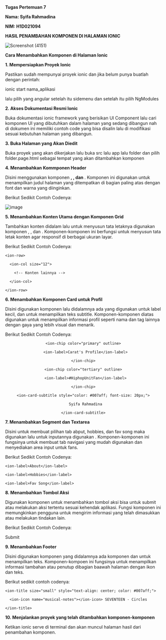 **Tugas Pertemuan 7**

**Nama: Syifa Rahmadina**

**NIM: H1D021094**


**HASIL PENAMBAHAN KOMPONEN DI HALAMAN IONIC**


![Screenshot (4151)](https://github.com/user-attachments/assets/f76078ec-e2ae-4b57-8fb3-c40b198eac18)



**Cara Menambahkan Komponen di Halaman Ionic**


**1. Mempersiapkan Proyek Ionic**

Pastikan sudah mempunyai proyek ionic dan jika belum punya buatlah dengan perintah:

ionic start nama_aplikasi

lalu pilih yang angular setelah itu sidemenu dan setelah itu pilih NgModules


**2. Akses Dokumentasi Resmi Ionic**

Buka dokumentasi ionic framework yang berisikan UI Component lalu cari komponen UI yang dibutuhkan dalam halaman yang sedang dibangun nah di dokumen ini memiliki contoh code yang bisa disalin lalu di modifikasi sesuai kebutuhan halaman yang dibangun.


**3. Buka Halaman yang Akan Diedit**

Buka proyek yang akan dikerjakan lalu buka src lalu app lalu folder dan pilih folder.page.html sebagai tempat yang akan ditambahkan komponen


**4. Menambahkan Kommponen Header**

Disini menggunakan komponen **<ion-header>, <ion-toolbar>, dan <ion-title>**. Komponen ini digunakan untuk menampilkan judul halaman yang ditempatkan di bagian paling atas dengan font dan warna yang diinginkan.

Berikut Sedikit Contoh Codenya:

![image](https://github.com/user-attachments/assets/83c8f240-8d2b-4a64-b5ec-6fab235a04b4)


**5. Menambahkan Konten Utama dengan Komponen Grid**

Tambahkan konten didalam <ion-content> lalu untuk menyusun tata letaknya digunakan komponen <ion-grid>, <ion-row>, dan <ion-col>. Komponen-komponen ini berfungsi untuk menyusun tata letak konten agar responsif di berbagai ukuran layar.

Berikut Sedikit Contoh Codenya:

<ion-content style="--background: linear-gradient(to bottom, #e0f7fa, #ffe3e8);">
  
  <ion-grid>
  
    <ion-row>
    
      <ion-col size="12">
      
        <!-- Konten lainnya -->
      
      </ion-col>
    
    </ion-row>
  
  </ion-grid>

</ion-content>


**6. Menambahkan Komponen Card untuk Profil**

Disini digunakan komponen <ion-card> lalu didalamnya ada <ion-chip> yang digunakan untuk label kecil, dan <ion-card-subtitle> untuk menampilkan teks subtitle. Komponen-komponen diatas digunakan untuk menampilkan informasi profil seperti nama dan tag lainnya dengan gaya yang lebih visual dan menarik.

Berikut Sedikit Contoh Codenya:

<ion-card style="background-color: #ffffff; border-radius: 15px; margin: 20px;">
  
  <ion-card-header style="text-align: center;">
  
    <ion-chip color="primary" outline>
    
      <ion-label>Carat's Profile</ion-label>
    
    </ion-chip>
    
    <ion-chip color="tertiary" outline>
    
      <ion-label>#HiphopUnitFan</ion-label>
    
    </ion-chip>
    
    <ion-card-subtitle style="color: #007aff; font-size: 20px;">
    
      Syifa Rahmadina
    
    </ion-card-subtitle>
  
  </ion-card-header>

</ion-card>


**7. Menambahkan Segment dan Textarea**

Disini untuk membuat pilihan tab abput, hobbies, dan fav song maka digunakan <ion-segment> lalu untuk inputannya digunakan <ion-textarea>. Komponen-komponen ini fungsinya untuk membuat tab navigasi yang mudah digunakan dan menyediakan area input untuk fans.

Berikut Sedikit Contoh Codenya:

<ion-segment value="about" mode="ios">
 
  <ion-segment-button value="about">
      
    <ion-label>About</ion-label>
  
  </ion-segment-button>
  
  <ion-segment-button value="hobbies">
  
    <ion-label>Hobbies</ion-label>
  
  </ion-segment-button>
  
  <ion-segment-button value="fav_song">
  
    <ion-label>Fav Song</ion-label>
  
  </ion-segment-button>

</ion-segment>

<ion-textarea placeholder="Share something about yourself..." rows="6" auto-grow="true">

</ion-textarea>


**8. Menambahkan Tombol Aksi**

Digunakan komponen <ion-button> untuk menambahkan tombol aksi bisa untuk submit atau melakukan aksi tertentu sesuai kehendak aplikasi. Fungsi komponen ini memungkinkan pengguna untuk mengirim informasi yang telah dimasukkan atau melakukan tindakan lain.

Berikut Sedikit Contoh Codenya:

<ion-button expand="block" color="tertiary" style="background-color: #ff4081;">

  Submit

</ion-button>


**9. Menambahkan Footer**

Disini digunakan komponen <ion-footer> yang didalamnya ada komponen <ion-toolbar> dan <ion-title> untuk menampilkan teks. Komponen-kompoen ini fungsinya untuk menampilkan informasi tambahan atau penutup dibagian baawah halaman dengan ikon dan teks.

Berikut sedikit contoh codenya:

<ion-footer>
 
  <ion-toolbar style="background-color: #ffe3e8;">
  
    <ion-title size="small" style="text-align: center; color: #007aff;">
    
      <ion-icon name="musical-notes"></ion-icon> SEVENTEEN - Circles
    
    </ion-title>
  
  </ion-toolbar>

</ion-footer>


**10. Menjalankan proyek yang telah ditambahkan komponen-komponen**

Ketikan ionic serve di terminal dan akan muncul halaman hasil dari penambahan komponen.
